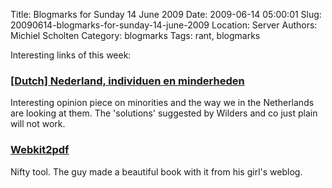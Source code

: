 Title: Blogmarks for Sunday 14 June 2009
Date: 2009-06-14 05:00:01
Slug: 20090614-blogmarks-for-sunday-14-june-2009
Location: Server
Authors: Michiel Scholten
Category: blogmarks
Tags: rant, blogmarks

<p>Interesting links of this week:</p>
<h3><a href="http://weblogs3.nrc.nl/commentaar/2009/06/13/nederland-individuen-en-minderheden/">[Dutch] Nederland, individuen en minderheden</a></h3>
<p>Interesting opinion piece on minorities and the way we in the Netherlands are looking at them. The 'solutions' suggested by Wilders and co just plain will not work.</p>
<h3><a href="http://www.colino.net/wordpress/archives/2009/06/07/webkit2pdf/">Webkit2pdf</a></h3>
<p>Nifty tool. The guy made a beautiful book with it from his girl's weblog.</p>

